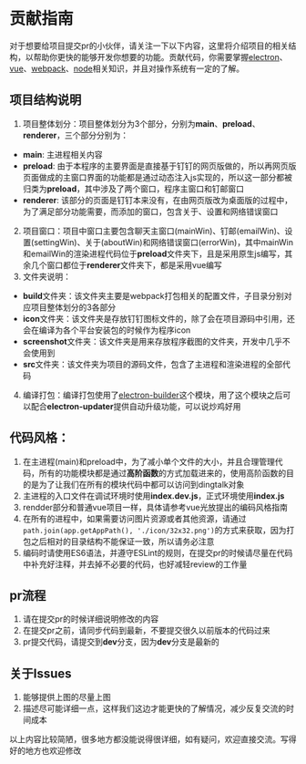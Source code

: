 # 贡献指南

对于想要给项目提交pr的小伙伴，请关注一下以下内容，这里将介绍项目的相关结构，以帮助你更快的能够开发你想要的功能。贡献代码，你需要掌握[electron](https://github.com/electron/electron)、[vue](https://github.com/vuejs/vue)、[webpack](https://github.com/webpack/webpack)、[node](https://github.com/nodejs/node)相关知识，并且对操作系统有一定的了解。

## 项目结构说明

1. 项目整体划分：项目整体划分为3个部分，分别为**main**、**preload**、**renderer**，三个部分分别为：
  * **main**: 主进程相关内容
  * **preload**: 由于本程序的主要界面是直接基于钉钉的网页版做的，所以再网页版页面做成的主窗口界面的功能都是通过动态注入js实现的，所以这一部分都被归类为**preload**，其中涉及了两个窗口，程序主窗口和钉邮窗口
  * **renderer**: 该部分的页面是钉钉本来没有，在由网页版改为桌面版的过程中，为了满足部分功能需要，而添加的窗口，包含关于、设置和网络错误窗口
2. 项目窗口：项目中窗口主要包含聊天主窗口(mainWin)、钉邮(emailWin)、设置(settingWin)、关于(aboutWin)和网络错误窗口(errorWin)，其中mainWin和emailWin的渲染进程代码位于**preload**文件夹下，且是采用原生js编写，其余几个窗口都位于**renderer**文件夹下，都是采用vue编写
3. 文件夹说明：
  * **build**文件夹：该文件夹主要是webpack打包相关的配置文件，子目录分别对应项目整体划分的3各部分
  * **icon**文件夹：该文件夹是存放钉钉图标文件的，除了会在项目源码中引用，还会在编译为各个平台安装包的时候作为程序icon
  * **screenshot**文件夹：该文件夹是用来存放程序截图的文件夹，开发中几乎不会使用到
  * **src**文件夹：该文件夹为项目的源码文件，包含了主进程和渲染进程的全部代码
4. 编译打包：编译打包使用了[electron-builder](https://github.com/electron-userland/electron-builder)这个模块，用了这个模块之后可以配合**electron-updater**提供自动升级功能，可以说炒鸡好用

## 代码风格：

1. 在主进程(main)和preload中，为了减小单个文件的大小，并且合理管理代码，所有的功能模块都是通过**高阶函数**的方式加载进来的，使用高阶函数的目的是为了让我们在所有的模块代码中都可以访问到dingtalk对象
2. 主进程的入口文件在调试环境时使用**index.dev.js**，正式环境使用**index.js**
3. rendder部分和普通vue项目一样，具体请参考vue光放提出的编码风格指南
4. 在所有的进程中，如果需要访问图片资源或者其他资源，请通过`path.join(app.getAppPath(), './icon/32x32.png')`的方式来获取，因为打包之后相对的目录结构不能保证一致，所以请务必注意
5. 编码时请使用ES6语法，并遵守ESLint的规则，在提交pr的时候请尽量在代码中补充好注释，并去掉不必要的代码，也好减轻review的工作量

## pr流程
1. 请在提交pr的时候详细说明修改的内容
2. 在提交pr之前，请同步代码到最新，不要提交很久以前版本的代码过来
3. pr提交代码，请提交到**dev**分支，因为**dev**分支是最新的

## 关于Issues
1. 能够提供上图的尽量上图
2. 描述尽可能详细一点，这样我们这边才能更快的了解情况，减少反复交流的时间成本

以上内容比较简陋，很多地方都没能说得很详细，如有疑问，欢迎直接交流。写得好的地方也欢迎修改
